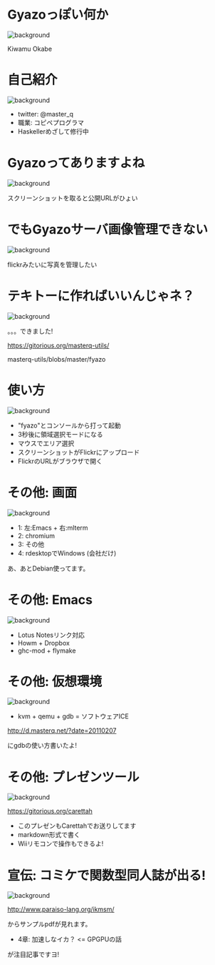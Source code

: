 # Gyazoっぽい何か

![background](debian.png)

Kiwamu Okabe

# 自己紹介

![background](monad.png)

* twitter: @master_q
* 職業: コピペプログラマ
* Haskellerめざして修行中

# Gyazoってありますよね

![background](gyazo.png)

スクリーンショットを取ると公開URLがひょい

# でもGyazoサーバ画像管理できない

![background](Flickr-logo.png)

flickrみたいに写真を管理したい

# テキトーに作ればいいんじゃネ？

![background](kuma.png)

。。。できました!

https://gitorious.org/masterq-utils/

masterq-utils/blobs/master/fyazo

# 使い方

![background](camera.png)

* "fyazo"とコンソールから打って起動
* 3秒後に領域選択モードになる
* マウスでエリア選択
* スクリーンショットがFlickrにアップロード
* FlickrのURLがブラウザで開く

# その他: 画面

![background](cafe.png)

* 1: 左:Emacs + 右:mlterm
* 2: chromium
* 3: その他
* 4: rdesktopでWindows (会社だけ)

あ、あとDebian使ってます。

# その他: Emacs

![background](emacs.png)

* Lotus Notesリンク対応
* Howm + Dropbox
* ghc-mod + flymake

# その他: 仮想環境

![background](NetBSD.png)

* kvm + qemu + gdb = ソフトウェアICE

http://d.masterq.net/?date=20110207

にgdbの使い方書いたよ!

# その他: プレゼンツール

![background](wiimote.png)

https://gitorious.org/carettah

* このプレゼンもCarettahでお送りしてます
* markdown形式で書く
* Wiiリモコンで操作もできるよ!

# 宣伝: コミケで関数型同人誌が出る!

![background](IKMSM-cover.png)

http://www.paraiso-lang.org/ikmsm/

からサンプルpdfが見れます。

* 4章: 加速しなイカ？ <= GPGPUの話

が注目記事ですヨ!
